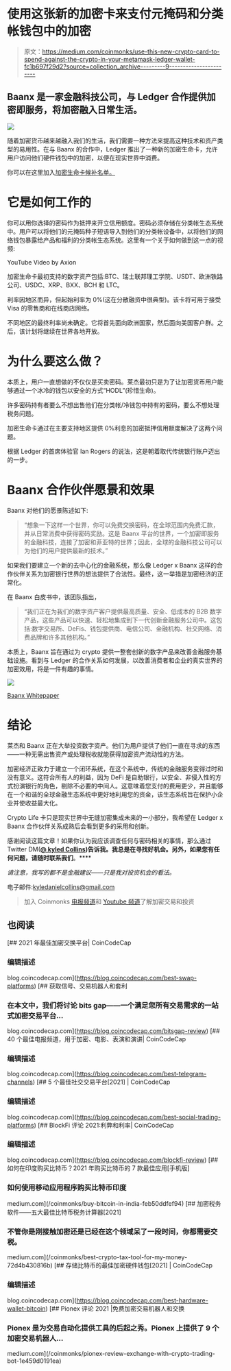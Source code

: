 # 使用这张新的加密卡来支付元掩码和分类帐钱包中的加密

> 原文：<https://medium.com/coinmonks/use-this-new-crypto-card-to-spend-against-the-crypto-in-your-metamask-ledger-wallet-fc1b697f29d2?source=collection_archive---------9----------------------->

## Baanx 是一家金融科技公司，与 Ledger 合作提供加密即服务，将加密融入日常生活。

![](img/f13ae6a353832289a254335ca00fd924.png)

随着加密货币越来越融入我们的生活，我们需要一种方法来提高这种技术和资产类型的易用性。在与 Baanx 的合作中，Ledger 推出了一种新的加密生命卡，允许用户访问他们硬件钱包中的加密，以便在现实世界中消费。

你可以在这里加入[加密生命卡候补名单。](https://cl-cards.com/waiting-list/register?ref=XfcDd7J3N)

# 它是如何工作的

你可以用你选择的密码作为抵押来开立信用额度。密码必须存储在分类帐生态系统中。用户可以将他们的元掩码种子短语导入到他们的分类帐设备中，以将他们的网络钱包暴露给产品和福利的分类帐生态系统。这里有一个关于如何做到这一点的视频:

YouTube Video by Axion

加密生命卡最初支持的数字资产包括:BTC、瑞士联邦理工学院、USDT、欧洲铁路公司、USDC、XRP、BXX、BCH 和 LTC。

利率因地区而异，但起始利率为 0%(这在分散融资中很典型)。该卡将可用于接受 Visa 的零售商和在线商店网络。

不同地区的最终利率尚未确定。它将首先面向欧洲国家，然后面向美国客户群。之后，该计划将继续在世界各地开放。

# 为什么要这么做？

本质上，用户一直想做的不仅仅是买卖密码。莱杰最初只是为了让加密货币用户能够通过一个冰冷的钱包以安全的方式“HODL”(珍惜生命)。

许多密码持有者要么不想出售他们在分类帐/冷钱包中持有的密码，要么不想处理税务问题。

加密生命卡通过在主要支持地区提供 0%利息的加密抵押信用额度解决了这两个问题。

根据 Ledger 的首席体验官 Ian Rogers 的说法，这是朝着取代传统银行账户迈出的一步。

# Baanx 合作伙伴愿景和效果

Baanx 对他们的愿景陈述如下:

> “想象一下这样一个世界，你可以免费交换密码，在全球范围内免费汇款，并从日常消费中获得密码奖励。这是 Baanx 平台的世界，一个加密即服务的金融科技，连接了加密和菲亚特的世界；因此，全球的金融科技公司可以为他们的用户提供最新的技术。”

如果我们要建立一个新的去中心化的金融系统，那么像 Ledger x Baanx 这样的合作伙伴关系为加密银行世界的想法提供了合法性。最终，这一举措是加密经济的正常化。

在 Baanx 白皮书中，该团队指出，

> “我们正在为我们的数字资产客户提供最高质量、安全、低成本的 B2B 数字产品，这些产品可以快速、轻松地集成到下一代创新金融服务公司中。这包括:数字交易所、DeFis、钱包提供商、电信公司、金融机构、社交网络、消费品牌和许多其他机构。”

本质上，Baanx 旨在通过为 crypto 提供一整套创新的数字产品来改善金融服务基础设施。看到与 Ledger 的合作关系如何发展，以改善消费者和企业的真实世界的加密效用，将是一件有趣的事情。

![](img/aae27b554a6d07a249442e2b80881d30.png)

[Baanx Whitepaper](https://global-uploads.webflow.com/5f7ac868eff61848f2194913/619d681fa75d786fd0751247_BaanxWhitePaperFinal%20(1).pdf)

# 结论

莱杰和 Baanx 正在大举投资数字资产。他们为用户提供了他们一直在寻求的东西——一种无需出售资产或处理税收就能获得加密资产流动性的方法。

加密经济正致力于建立一个闭环系统，在这个系统中，传统的金融服务变得过时和没有意义。这符合所有人的利益，因为 DeFi 是自助银行，以安全、非侵入性的方式扮演银行的角色，剔除不必要的中间人。这意味着您支付的费用更少，并且能够在一个和谐的全球金融生态系统中更好地利用您的资金，该生态系统旨在保护小企业并使收益最大化。

Crypto Life 卡只是现实世界中无缝加密集成未来的一小部分，我希望在 Ledger x Baanx 合作伙伴关系成熟后会看到更多的采用和创新。

感谢阅读这篇文章！如果你认为我应该调查任何与密码相关的事情，那么通过 Twitter DM([**@ kyled Collins**](https://twitter.com/kyledcollins)**)告诉我。我总是在寻找好机会。另外，如果您有任何问题，请随时联系我们**。****

*请注意，我写的都不是金融建议——只是我对投资机会的看法。*

电子邮件:kyledanielcollins@gmail.com

> 加入 Coinmonks [电报频道](https://t.me/coincodecap)和 [Youtube 频道](https://www.youtube.com/c/coinmonks/videos)了解加密交易和投资

## 也阅读

[](https://blog.coincodecap.com/best-swap-platforms) [## 2021 年最佳加密交换平台| CoinCodeCap

### 编辑描述

blog.coincodecap.com](https://blog.coincodecap.com/best-swap-platforms) [](https://blog.coincodecap.com/bitsgap-review) [## 获取信号、交易机器人和套利

### 在本文中，我们将讨论 bits gap——一个满足您所有交易需求的一站式加密交易平台…

blog.coincodecap.com](https://blog.coincodecap.com/bitsgap-review) [](https://blog.coincodecap.com/best-telegram-channels) [## 40 个最佳电报频道，用于加密、电影、表演和演讲| CoinCodeCap

### 编辑描述

blog.coincodecap.com](https://blog.coincodecap.com/best-telegram-channels) [](https://blog.coincodecap.com/best-social-trading-platforms) [## 5 个最佳社交交易平台[2021] | CoinCodeCap

### 编辑描述

blog.coincodecap.com](https://blog.coincodecap.com/best-social-trading-platforms) [](https://blog.coincodecap.com/blockfi-review) [## BlockFi 评论 2021:利弊和利率| CoinCodeCap

### 编辑描述

blog.coincodecap.com](https://blog.coincodecap.com/blockfi-review) [](/coinmonks/buy-bitcoin-in-india-feb50ddfef94) [## 如何在印度购买比特币？2021 年购买比特币的 7 款最佳应用[手机版]

### 如何使用移动应用程序购买比特币印度

medium.com](/coinmonks/buy-bitcoin-in-india-feb50ddfef94) [](/coinmonks/best-crypto-tax-tool-for-my-money-72d4b430816b) [## 加密税务软件——五大最佳比特币税务计算器[2021]

### 不管你是刚接触加密还是已经在这个领域呆了一段时间，你都需要交税。

medium.com](/coinmonks/best-crypto-tax-tool-for-my-money-72d4b430816b) [](https://blog.coincodecap.com/best-hardware-wallet-bitcoin) [## 存储比特币的最佳加密硬件钱包[2021] | CoinCodeCap

### 编辑描述

blog.coincodecap.com](https://blog.coincodecap.com/best-hardware-wallet-bitcoin) [](/coinmonks/pionex-review-exchange-with-crypto-trading-bot-1e459d0191ea) [## Pionex 评论 2021 |免费加密交易机器人和交换

### Pionex 是为交易自动化提供工具的后起之秀。Pionex 上提供了 9 个加密交易机器人…

medium.com](/coinmonks/pionex-review-exchange-with-crypto-trading-bot-1e459d0191ea)